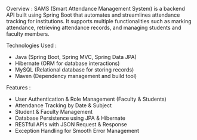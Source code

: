 Overview :
SAMS (Smart Attendance Management System) is a backend API built using Spring Boot that automates and streamlines attendance tracking for 
institutions. It supports multiple functionalities such as marking attendance, retrieving attendance records, and managing students and faculty members.

Technologies Used :
- Java (Spring Boot, Spring MVC, Spring Data JPA)
- Hibernate (ORM for database interactions)
- MySQL (Relational database for storing records)
- Maven (Dependency management and build tool)

 Features :
- User Authentication & Role Management (Faculty & Students)
- Attendance Tracking by Date & Subject
- Student & Faculty Management
- Database Persistence using JPA & Hibernate
- RESTful APIs with JSON Request & Response
- Exception Handling for Smooth Error Management

